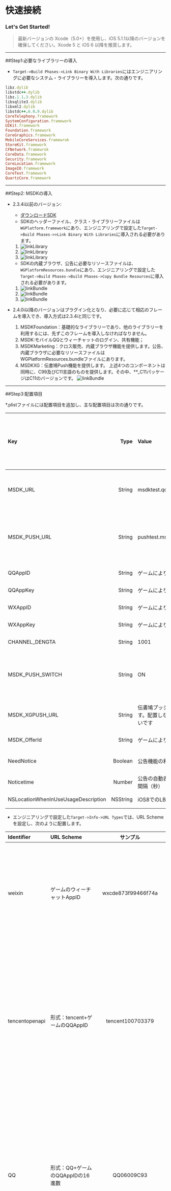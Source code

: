 ﻿快速接続
======

### Let's Get Started!

>最新バージョンの Xcode（5.0+）を使用し、iOS 5.1.1以降のバージョンを確保してください。Xcode 5 と iOS 6 以降を推奨します。

---
##Step1:必要なライブラリーの導入

 * `Target->Build Phases->Link Binary With Libraries`にはエンジニアリングに必要なシステム・ライブラリーを導入します。次の通りです。
```ruby
libz.dylib
libstdc++.dylib
libz.1.1.3.dylib
libsqlite3.dylib
libxml2.dylib
libstdc++.6.0.9.dylib
CoreTelephony.framework
SystemConfiguration.framework
UIKit.framework
Foundation.framework
CoreGraphics.framework
MobileCoreServices.framewrok
StoreKit.framework
CFNetwork.framewrok
CoreData.framework
Security.framework
CoreLocation.framework
ImageIO.framework
CoreText.framework
QuartzCore.framework
```
---	
##Step2: MSDKの導入
* 2.3.4i以前のバージョン:
  - [ダウンロードSDK](http://mcloud.ied.com/wiki/MSDK%E4%B8%8B%E8%BD%BD)
  - SDKのヘッダーファイル、クラス・ライブラリーファイルは`WGPlatform.framework`にあり、エンジニアリングで設定した`Target->Build Phases->>Link Binary With Libraries`に導入される必要があります。
  1. ![linkLibrary](./linkFramework1.png)
  2. ![linkLibrary](./linkFramework2.png)
  3. ![linkLibrary](./linkFramework3.png)
  - SDKの内蔵ブラウザ、公告に必要なリソースファイルは、`WGPlatformResources.bundle`にあり、エンジニアリングで設定した`Target->Build Phases->Build Phases->Copy Bundle Resources`に導入される必要があります。
  1. ![linkBundle](./linkBundle1.png)
  2. ![linkBundle](./linkBundle2.png)
  3. ![linkBundle](./linkBundle3.png)

* 2.4.0i以降のバージョンはプラグイン化となり、必要に応じて相応のフレームを導入でき、導入方式は2.3.4iと同じです。
  1. MSDKFoundation：基礎的なライブラリーであり、他のライブラリーを利用するには、先ずこのフレームを導入しなければなりません。
  2. MSDK:モバイルQQとウィーチャットのログイン、共有機能；
  3. MSDKMarketing：クロス販売、内蔵ブラウザ機能を提供します。公告、内蔵ブラウザに必要なリソースファイルはWGPlatformResources.bundleファイルにあります。
  4. MSDKXG：伝書鳩Push機能を提供します。
  上述4つのコンポーネントは同時に、C99及びC11言語のものを提供します。その中、**_C11パッケージはC11のバージョンです。
  ![linkBundle](./2.4.0_structure_of_framework.png)
---
##Step3:配置項目
 
  *.plistファイルには配置項目を追加し、主な配置項目は次の通りです。

| Key      |    Type | Value  |備考|関連モジュール|
| :-------- | --------:| :-- |:--|:---:|
| MSDK_URL  | String |  msdktest.qq.com |MSDKテスト環境であり、正式運営の前にmsdk.qq.comに変更する必要があります|全て|
| MSDK_PUSH_URL  | String |  pushtest.msdk.qq.com | MSDKが情報を報告するためのテスト環境であり、正式運営の前にpush.msdk.qq.comに変更する必要があります|全て|
| QQAppID  | String |  ゲームにより異なる |モバイルQQのAppid|全て|
| QQAppKey  | String |  ゲームにより異なる |モバイルQQのAppKey|全て|
| WXAppID  | String |  ゲームにより異なる |ウィーチャットのAppid|全て|
| WXAppKey  | String |  ゲームにより異なる |ウィーチャットのAppKey|全て|
| CHANNEL_DENGTA  | String |  1001 |iOSシステムチャンネル番号|統計|
| MSDK_PUSH_SWITCH  | String |  ON |これはプッシュ機能のスイッチです。MSDKプッシュを利用しない場合、配置する必要がありません|プッシュ|
| MSDK_XGPUSH_URL  | String |  伝書鳩プッシュURLです。配置しなくても良いです |伝書鳩プッシュURLです。これを配置しないと、デフォルト値を使用します|プッシュ|
| MSDK_OfferId  | String |  ゲームにより異なる |支払に必要なOfferId|支払|
| NeedNotice  | Boolean |  公告機能の利用の有無|Yes-利用No（又は配置しない）-利用不可|公告|
| Noticetime  | Number |  公告の自動表示の時間間隔（秒） |デフォルトは15分間|公告|  
| NSLocationWhenInUseUsageDescription  | NSString |  iOS8でのLBS測位機能 |値を空白にすることができます|LBS| 
 
  *	エンジニアリングで設定した`Target->Info->URL Types`では、URL Schemeを設定し、次のように配置します。
  
| Identifier|    URL Scheme | サンプル  | 備考  |
| :-------- | :--------| :--: | :--: |
| weixin  | ゲームのウィーチャットAppID |wxcde873f99466f74a | ウィーチャット接続の場合、記入しなければなりません   |
| tencentopenapi  | 形式：tencent+ゲームのQQAppID |tencent100703379|  モバイルQQの接続の場合、記入しなければなりません。中間には空白がありません   |
| QQ  | 形式：QQ+ゲームのQQAppIDの16進数|QQ06009C93 | モバイルQQの接続の場合、記入しなければなりません。中間には空白がありません   |
| QQLaunch  | 形式：tencentlaunch+ゲームのQQAppID |tencentlaunch100703379|  モバイルQQの接続の場合、記入しなければなりません。中間には空白がありません   |

   > **注：ゲームにより、配置は異なりますから、詳細はゲームとMSDKの窓口、又はRTXで「MSDKホットライン」にお問合せください。**
  
---
 ##Step4:コールバック対象を実現します
 
  * グローバル・コールバック対象は、ゲーム授権、共有、検索又はプラットフォーム起動などの結果を処理します。この対象は`WGPlatformObserver`クラスの全てのメソッドを受継ぎ、実現する必要があります。
  * 例： MyObserverというグローバルコールバック対象を新規作成し、次のようにコードを貼り付けます。
  * 2.3.4i以前のバージョン:
  ```ruby
//MyObserver.h
//C99のコンバイル・オプションを利用する場合
#import <WGPlatform/WGPlatform.h>
#import <WGPlatform/WGPublicDefine.h>
//C11のコンバイル・オプションを利用する場合
#import <WGPlatform_C11/WGPlatform.h>
#import <WGPlatform_C11/WGPublicDefine.h>
class MyObserver: public WGPlatformObserver,public APMidasInterfaceObserver
{
public:
    void OnLoginNotify(LoginRet& loginRet);//ログインのコールバック
    void OnShareNotify(ShareRet& shareRet);//共有のコールバック
    void OnWakeupNotify(WakeupRet& wakeupRet);//プラットフォームによる起動のコールバック
    void OnRelationNotify(RelationRet& relationRet);//関係チェーンの検索に関するコールバック
    void OnLocationNotify(RelationRet &relationRet);//測位関連のコールバック
    void OnLocationGotNotify(LocationRet& locationRet);//測位関連のコールバック
    void OnFeedbackNotify(int flag,std::string desc);//フィードバック関連のコールバック
    std::string OnCrashExtMessageNotify();//crash時の処理
}
```
```ruby
//MyObserver.mm
#include "MyObserver.h"
void MyObserver::OnLoginNotify(LoginRet& loginRet){}
void MyObserver::OnShareNotify(ShareRet& shareRet){}
void MyObserver::OnWakeupNotify(WakeupRet& wakeupRet){}
void MyObserver::OnRelationNotify(RelationRet &relationRet){}
void MyObserver::OnLocationNotify(RelationRet &relationRet) {}
void MyObserver::OnLocationGotNotify(LocationRet& locationRet){}
void MyObserver::OnFeedbackNotify(int flag,std::string desc){}
std::string MyObserver::OnCrashExtMessageNotify(){return "message";}
```

  * 2.4.0i以降のバージョン:
```ruby
//MyObserver.h
//C99のコンバイル・オプションを利用する場合
#import <MSDK/MSDK.h>
//C11のコンバイル・オプションを利用する場合
#import <MSDK_C11/MSDK.h>
class MyObserver: public WGPlatformObserver,public WGADObserver
{
public:
void OnLoginNotify(LoginRet& loginRet);//ログインのコールバック
void OnShareNotify(ShareRet& shareRet);//共有のコールバック
void OnWakeupNotify(WakeupRet& wakeupRet);//プラットフォームによる起動のコールバック
void OnRelationNotify(RelationRet& relationRet);//関係チェーンの検索に関するコールバック
void OnLocationNotify(RelationRet &relationRet);//測位関連のコールバック
void OnLocationGotNotify(LocationRet& locationRet);//測位関連のコールバック
void OnFeedbackNotify(int flag,std::string desc);//フィードバック関連のコールバック
std::string OnCrashExtMessageNotify();//crash時の処理
void OnADNotify(ADRet& adRet);//広告コールバック
}
```
```ruby
//MyObserver.mm
#include "MyObserver.h"
void MyObserver::OnLoginNotify(LoginRet& loginRet){}
void MyObserver::OnShareNotify(ShareRet& shareRet){}
void MyObserver::OnWakeupNotify(WakeupRet& wakeupRet){}
void MyObserver::OnRelationNotify(RelationRet &relationRet){}
void MyObserver::OnLocationNotify(RelationRet &relationRet) {}
void MyObserver::OnLocationGotNotify(LocationRet& locationRet){}
void MyObserver::OnFeedbackNotify(int flag,std::string desc){}
std::string MyObserver::OnCrashExtMessageNotify(){return "message";}
void MyObserver::OnADNotify(ADRet& adRet){}
```

---
## Step5:グローバル・コールバック対象を設定します

 * `AppDelegate.mm` ファイルを開き、次の語句をヘッダーに追加します。
  * 2.3.4i以前のバージョン:
 ```ruby
//C99のコンバイル・オプションを利用する場合
#import <WGPlatform/WGPlatform.h>
#import "WGPlatform/WGInterface.h"
#import <WGPlatform/WGPublicDefine.h>
//C11のコンバイル・オプションを利用する場合
#import <WGPlatform_C11/WGPlatform.h>
#import "WGPlatform_C11/WGInterface.h"
#import <WGPlatform_C11/WGPublicDefine.h>
#import "MyObserver.h"
```
   *次のコードを`application:didFinishLaunchingWithOptions:`に貼り付けます。
 ```ruby
WGPlatform *plat = WGPlatform::GetInstance();
MyObserver  *pObserver =plat->GetObserver();
MyADObserver *adObserver =(MyADObserver *)plat->GetADObserver();
if(!pObserver){
        pObserver = new MyObserver(); 
        plat -> WGSetObserver(pObserver);
}
```
   * 次のコードを`application:openURL:sourceApplication:annotation:` に貼り付けます。
```ruby
WGPlatform* plat = WGPlatform::GetInstance();
MyObserver* ob =(MyObserver *) plat->GetObserver();
        if (!ob) {
            ob = new MyObserver();
            plat->WGSetObserver(ob);
        }
return  [WGInterface  HandleOpenURL:url];
```

  * 2.4.0i以降のバージョン:
```ruby
//C99のコンバイル・オプションを利用する場合
#import <MSDK/MSDK.h>
#import "MyObserver.h"
//C11のコンバイル・オプションを利用する場合
#import <MSDK_C11/MSDK.h>
#import "MyObserver.h"
```
   * 次のコードを`application:didFinishLaunchingWithOptions:` に貼り付けます。
```ruby
WGPlatform* plat = WGPlatform::GetInstance();
WGPlatformObserver *ob = plat->GetObserver();
if (!ob)
{
        MyObserver* ob = MyObserver::GetInstance();
        plat->WGSetObserver(ob);
}

又は
WGPlatformObserver *ob = [MSDKService getObserver];
if (!ob)
{
        MyObserver* ob = MyObserver::GetInstance();
        [MSDKService setObserver:ob];
}

```
   * 次のコードを`application:openURL:sourceApplication:annotation:` に貼り付けます。
```ruby
WGPlatform* plat = WGPlatform::GetInstance();
WGPlatformObserver *ob = plat->GetObserver();
if (!ob)
{
        MyObserver* ob = MyObserver::GetInstance();
        plat->WGSetObserver(ob);
}
return  [WGInterface  HandleOpenURL:url];

又は
WGPlatformObserver *ob = [MSDKService getObserver];
if (!ob)
{
        MyObserver* ob = MyObserver::GetInstance();
        [MSDKService setObserver:ob];
}
return [MSDKService handleOpenUrl:url];

```

>**対象を作成してから、対象を1回だけ設定するだけで結構です。重複に設定すると上書きされ、直近に設定した対象だけ、コールバックを受信できます。ゲーム初期化の時にグローバル・コールバック対象を設定するよう提案します。**

---
## Step:6 Good To Go!
###それから：[QQ接続](QQ.md) [ウィーチャット接続](WX.md) 

